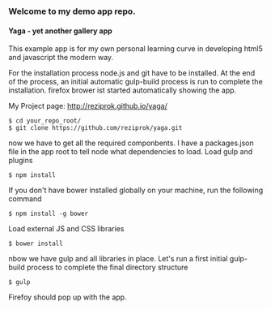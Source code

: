 ### Welcome to my demo app repo.
#### Yaga - yet another gallery app ####  
This example app is for my own personal learning curve in developing html5 and javascript the modern way.
  
For the installation process node.js and git have to be installed. At the end of the process, an initial automatic gulp-build process is run to complete the installation. firefox brower ist started automatically showing the app.
  
My Project page: http://reziprok.github.io/yaga/
  
``` 
$ cd your_repo_root/
$ git clone https://github.com/reziprok/yaga.git
```
  
now we have to get all the required componbents. I have a packages.json file in the app root to tell node what dependencies to load.
Load gulp and plugins
```  
$ npm install
```  
  
If you don't have bower installed globally on your machine, run the following command
```  
$ npm install -g bower
``` 
  
Load external JS and CSS libraries  
```  
$ bower install
``` 
  
nbow we have gulp and all libraries in place. Let's run a first initial gulp-build process to complete the final directory structure
```  
$ gulp
``` 
Firefoy should pop up with the app.  
